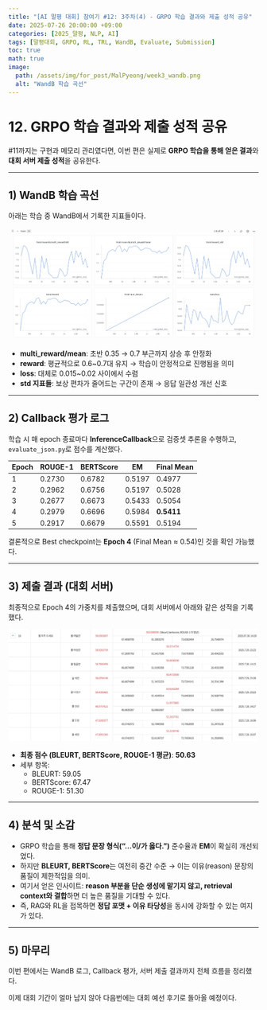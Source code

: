 ```yaml
---
title: "[AI 말평 대회] 참여기 #12: 3주차(4) - GRPO 학습 결과와 제출 성적 공유"
date: 2025-07-26 20:00:00 +09:00
categories: [2025_말평, NLP, AI]
tags: [말평대회, GRPO, RL, TRL, WandB, Evaluate, Submission]
toc: true
math: true
image:
  path: /assets/img/for_post/MalPyeong/week3_wandb.png
  alt: "WandB 학습 곡선"
---
```


# 12. GRPO 학습 결과와 제출 성적 공유

#11까지는 구현과 메모리 관리였다면, 이번 편은 실제로 **GRPO 학습을 통해 얻은 결과**와 **대회 서버 제출 성적**을 공유한다.

---

## 1) WandB 학습 곡선

아래는 학습 중 WandB에서 기록한 지표들이다.

![wandb 학습곡선](/assets/img/for_post/MalPyeong/week3_wandb.png)

- **multi_reward/mean**: 초반 0.35 → 0.7 부근까지 상승 후 안정화  
- **reward**: 평균적으로 0.6~0.7대 유지 → 학습이 안정적으로 진행됨을 의미  
- **loss**: 대체로 0.015~0.02 사이에서 수렴  
- **std 지표들**: 보상 편차가 줄어드는 구간이 존재 → 응답 일관성 개선 신호

---

## 2) Callback 평가 로그

학습 시 매 epoch 종료마다 **InferenceCallback**으로 검증셋 추론을 수행하고, `evaluate_json.py`로 점수를 계산했다.

| Epoch | ROUGE-1 | BERTScore | EM    | Final Mean |
|-------|---------|-----------|-------|------------|
| 1     | 0.2730  | 0.6782    | 0.5197| 0.4977     |
| 2     | 0.2962  | 0.6756    | 0.5197| 0.5028     |
| 3     | 0.2677  | 0.6673    | 0.5433| 0.5054     |
| 4     | 0.2979  | 0.6696    | 0.5984| **0.5411** |
| 5     | 0.2917  | 0.6679    | 0.5591| 0.5194     |

결론적으로 Best checkpoint는 **Epoch 4** (Final Mean ≈ 0.54)인 것을 확인 가능했다.

---

## 3) 제출 결과 (대회 서버)

최종적으로 Epoch 4의 가중치를 제출했으며, 대회 서버에서 아래와 같은 성적을 기록했다.

![submit 결과](/assets/img/for_post/MalPyeong/week3_submit.png)

- **최종 점수 (BLEURT, BERTScore, ROUGE-1 평균)**: **50.63**  
- 세부 항목:  
  - BLEURT: 59.05  
  - BERTScore: 67.47  
  - ROUGE-1: 51.30  

---

## 4) 분석 및 소감

- GRPO 학습을 통해 **정답 문장 형식(“…이/가 옳다.”)** 준수율과 **EM**이 확실히 개선되었다.  
- 하지만 **BLEURT, BERTScore**는 여전히 중간 수준 → 이는 이유(reason) 문장의 품질이 제한적임을 의미.  
- 여기서 얻은 인사이트: **reason 부분을 단순 생성에 맡기지 않고, retrieval context와 결합**하면 더 높은 품질을 기대할 수 있다.  
- 즉, RAG와 RL을 접목하면 **정답 포맷 + 이유 타당성**을 동시에 강화할 수 있는 여지가 있다.

---

## 5) 마무리

이번 편에서는 WandB 로그, Callback 평가, 서버 제출 결과까지 전체 흐름을 정리했다.  

이제 대회 기간이 얼마 남지 않아 다음번에는 대회 예선 후기로 돌아올 예정이다.
